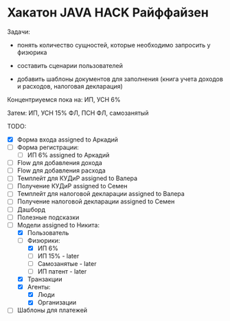 # Хакатон JAVA HACK Райффайзен

Задачи:

- понять количество сущностей, которые необходимо запросить у физюрика

- составить сценарии пользователей

- добавить шаблоны документов для заполнения (книга учета доходов и расходов, налоговая декларация)

Концентриуемся пока на:
ИП, УСН 6%

Затем:
ИП, УСН 15%
ФЛ, ПСН
ФЛ, самозанятый

TODO:

- [x] Форма входа assigned to Аркадий
- [ ] Форма регистрации:
    - [ ] ИП 6% assigned to Аркадий
- [ ] Flow для добавления дохода
- [ ] Flow для добавления расхода
- [ ] Темплейт для КУДиР assigned to Валера
- [ ] Получение КУДиР assigned to Семен
- [ ] Темплейт для налоговой декларации assigned to Валера
- [ ] Получение налоговой декларации assigned to Семен
- [ ] Дашборд
- [ ] Полезные подсказки
- [ ] Модели assigned to Никита:
    - [x] Пользователь 
    - [ ] Физюрики:
        - [x] ИП 6%
        - [ ] ИП 15% - later
        - [ ] Самозанятые - later
        - [ ] ИП патент - later
    - [x] Транзакции
    - [x] Агенты:
        - [x] Люди
        - [x] Организации
- [ ] Шаблоны для платежей
